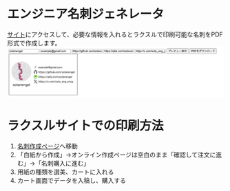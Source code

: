 # エンジニア名刺ジェネレータ
[サイト](https://sotanengel.github.io/engineer-meishi-generator/)にアクセスして、必要な情報を入れるとラクスルで印刷可能な名刺をPDF形式で作成します。
<img src="img/example.png">

# ラクスルサイトでの印刷方法
1. [名刺作成ページ](https://design.raksul.com/products/business_card)へ移動
2. 「白紙から作成」→オンライン作成ページは空白のまま「確認して注文に進む」→「名刺購入に進む」
3. 用紙の種類を選美、カートに入れる
4. カート画面でデータを入稿し、購入する
